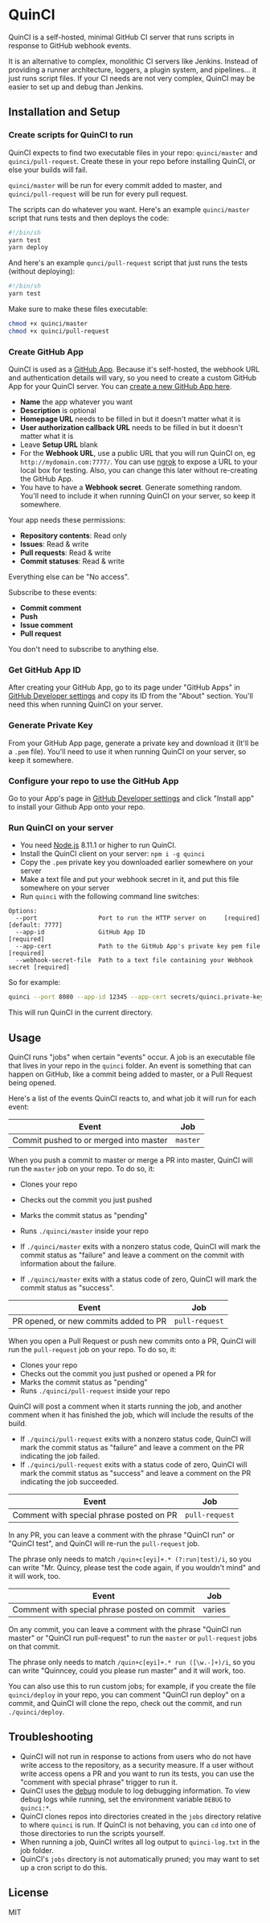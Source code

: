 # QuinCI

QuinCI is a self-hosted, minimal GitHub CI server that runs scripts in response to GitHub webhook events.

It is an alternative to complex, monolithic CI servers like Jenkins. Instead of providing a runner architecture, loggers, a plugin system, and pipelines... it just runs script files. If your CI needs are not very complex, QuinCI may be easier to set up and debug than Jenkins.

## Installation and Setup

### Create scripts for QuinCI to run

QuinCI expects to find two executable files in your repo: `quinci/master` and `quinci/pull-request`. Create these in your repo before installing QuinCI, or else your builds will fail.

`quinci/master` will be run for every commit added to master, and `quinci/pull-request` will be run for every pull request.

The scripts can do whatever you want. Here's an example `quinci/master` script that runs tests and then deploys the code:

```sh
#!/bin/sh
yarn test
yarn deploy
```

And here's an example `qunci/pull-request` script that just runs the tests (without deploying):

```sh
#!/bin/sh
yarn test
```

Make sure to make these files executable:

```sh
chmod +x quinci/master
chmod +x quinci/pull-request
```

### Create GitHub App

QuinCI is used as a [GitHub App](https://developer.github.com/apps/). Because it's self-hosted, the webhook URL and authentication details will vary, so you need to create a custom GitHub App for your QuinCI server. You can [create a new GitHub App here](https://github.com/settings/apps/new).

* **Name** the app whatever you want
* **Description** is optional
* **Homepage URL** needs to be filled in but it doesn't matter what it is
* **User authorization callback URL** needs to be filled in but it doesn't matter what it is
* Leave **Setup URL** blank
* For the **Webhook URL**, use a public URL that you will run QuinCI on, eg `http://mydomain.com:7777/`. You can use [ngrok](https://ngrok.com/) to expose a URL to your local box for testing. Also, you can change this later without re-creating the GitHub App.
* You have to have a **Webhook secret**. Generate something random. You'll need to include it when running QuinCI on your server, so keep it somewhere.

Your app needs these permissions:

* **Repository contents**: Read only
* **Issues**: Read & write
* **Pull requests**: Read & write
* **Commit statuses**: Read & write

Everything else can be "No access".

Subscribe to these events:

* **Commit comment**
* **Push**
* **Issue comment**
* **Pull request**

You don't need to subscribe to anything else.

### Get GitHub App ID

After creating your GitHub App, go to its page under "GitHub Apps" in [GitHub Developer settings](https://github.com/settings/apps) and copy its ID from the "About" section. You'll need this when running QuinCI on your server.

### Generate Private Key

From your GitHub App page, generate a private key and download it (It'll be a `.pem` file). You'll need to use it when running QuinCI on your server, so keep it somewhere.

### Configure your repo to use the GitHub App

Go to your App's page in [GitHub Developer settings](https://github.com/settings/apps) and click "Install app" to install your Github App onto your repo.

### Run QuinCI on your server

* You need [Node.js](https://nodejs.org/en/) 8.11.1 or higher to run QuinCI.
* Install the QuinCI client on your server: `npm i -g quinci`
* Copy the `.pem` private key you downloaded earlier somewhere on your server
* Make a text file and put your webhook secret in it, and put this file somewhere on your server
* Run `quinci` with the following command line switches:

```
Options:
  --port                 Port to run the HTTP server on     [required] [default: 7777]
  --app-id               GitHub App ID                                      [required]
  --app-cert             Path to the GitHub App's private key pem file      [required]
  --webhook-secret-file  Path to a text file containing your Webhook secret [required]
```

So for example:

```sh
quinci --port 8080 --app-id 12345 --app-cert secrets/quinci.private-key.pem --webhook-secret-file secrets/webhook-secret.txt
```

This will run QuinCI in the current directory.

## Usage

QuinCI runs "jobs" when certain "events" occur. A job is an executable file that lives in your repo in the `quinci` folder. An event is something that can happen on GitHub, like a commit being added to master, or a Pull Request being opened.

Here's a list of the events QuinCI reacts to, and what job it will run for each event:

| Event                                  | Job      |
| -------------------------------------- | -------- |
| Commit pushed to or merged into master | `master` |

When you push a commit to master or merge a PR into master, QuinCI will run the `master` job on your repo. To do so, it:

* Clones your repo
* Checks out the commit you just pushed
* Marks the commit status as "pending"
* Runs `./quinci/master` inside your repo

* If `./quinci/master` exits with a nonzero status code, QuinCI will mark the commit status as "failure" and leave a comment on the commit with information about the failure.
* If `./quinci/master` exits with a status code of zero, QuinCI will mark the commit status as "success".

| Event                                 | Job            |
| ------------------------------------- | -------------- |
| PR opened, or new commits added to PR | `pull-request` |

When you open a Pull Request or push new commits onto a PR, QuinCI will run the `pull-request` job on your repo. To do so, it:

* Clones your repo
* Checks out the commit you just pushed or opened a PR for
* Marks the commit status as "pending"
* Runs `./quinci/pull-request` inside your repo

QuinCI will post a comment when it starts running the job, and another comment when it has finished the job, which will include the results of the build.

* If `./quinci/pull-request` exits with a nonzero status code, QuinCI will mark the commit status as "failure" and leave a comment on the PR indicating the job failed.
* If `./quinci/pull-request` exits with a status code of zero, QuinCI will mark the commit status as "success" and leave a comment on the PR indicating the job succeeded.

| Event                                    | Job            |
| ---------------------------------------- | -------------- |
| Comment with special phrase posted on PR | `pull-request` |

In any PR, you can leave a comment with the phrase "QuinCI run" or "QuinCI test", and QuinCI will re-run the `pull-request` job.

The phrase only needs to match `/quin+c[eyi]+.* (?:run|test)/i`, so you can write "Mr. Quincy, please test the code again, if you wouldn't mind" and it will work, too.

| Event                                        | Job    |
| -------------------------------------------- | ------ |
| Comment with special phrase posted on commit | varies |

On any commit, you can leave a comment with the phrase "QuinCI run master" or "QuinCI run pull-request" to run the `master` or `pull-request` jobs on that commit.

The phrase only needs to match `/quin+c[eyi]+.* run ([\w.-]+)/i`, so you can write "Quinncey, could you please run master" and it will work, too.

You can also use this to run custom jobs; for example, if you create the file `quinci/deploy` in your repo, you can comment "QuinCI run deploy" on a commit, and QuinCI will clone the repo, check out the commit, and run `./quinci/deploy`.

## Troubleshooting

* QuinCI will not run in response to actions from users who do not have write access to the repository, as a security measure. If a user without write access opens a PR and you want to run its tests, you can use the "comment with special phrase" trigger to run it.
* QuinCI uses the [debug](https://www.npmjs.com/package/debug) module to log debugging information. To view debug logs while running, set the environment variable `DEBUG` to `quinci:*`.
* QuinCI clones repos into directories created in the `jobs` directory relative to where `quinci` is run. If QuinCI is not behaving, you can `cd` into one of those directories to run the scripts yourself.
* When running a job, QuinCI writes all log output to `quinci-log.txt` in the job folder.
* QuinCI's `jobs` directory is not automatically pruned; you may want to set up a cron script to do this.

## License

MIT
